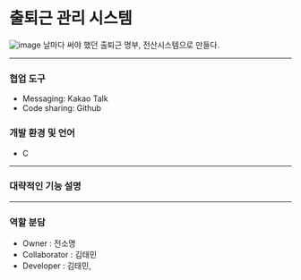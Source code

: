 # 출퇴근 관리 시스템   

![image](https://user-images.githubusercontent.com/63829204/116768677-6b1dad00-aa73-11eb-889f-3c7d97208112.png)
날마다 써야 했던 출퇴근 명부, 전산시스템으로 만들다.

---
### 협업 도구
- Messaging: Kakao Talk
- Code sharing: Github

### 개발 환경 및 언어
- C

---
### 대략적인 기능 설명   


---
### 역할 분담
- Owner : 전소명
- Collaborator : 김태민
- Developer : 김태민, 
